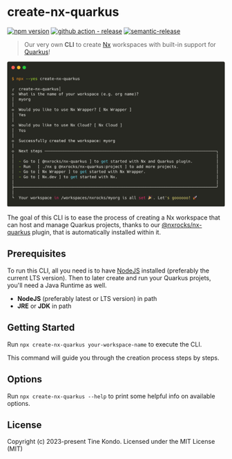 # create-nx-quarkus 

[![npm version](https://img.shields.io/npm/v/create-nx-quarkus?style=flat-square)](https://www.npmjs.com/package/create-nx-quarkus)
[![github action - release](https://img.shields.io/github/actions/workflow/status/tinesoft/nxrocks/release.yml?label=release&style=flat-square)](https://github.com/tinesoft/nxrocks/actions?query=workflow%3ARelease)
[![semantic-release](https://img.shields.io/badge/%20%20%F0%9F%93%A6%F0%9F%9A%80-semantic--release-e10079.svg?style=flat-square)](https://github.com/semantic-release/semantic-release)

> Our very own **CLI** to create [Nx](https://nx.dev) workspaces with built-in support for [Quarkus](https://quarkus.io)!

<p align="center"><img src="https://raw.githubusercontent.com/tinesoft/nxrocks/master/images/create-nx-quarkus.png" width="680"></p>

The goal of this CLI is to ease the process of creating a Nx workspace that can host and manage Quarkus projects, thanks to our [@nxrocks/nx-quarkus](https://github.com/tinesoft/nxrocks/blob/develop/packages/nx-quarkus) plugin, that is automatically installed within it.

##  Prerequisites

To run this CLI, all you need is to have [NodeJS](https://nodejs.org/en/download) installed (preferably the current LTS version).
Then to later create and run your Quarkus projets, you'll need a Java Runtime as well.

- **NodeJS** (preferably latest or LTS version) in path
- **JRE** or **JDK** in path

## Getting Started

Run `npx create-nx-quarkus your-workspace-name` to execute the CLI.

This command will guide you through the creation process steps by steps.

## Options

Run `npx create-nx-quarkus --help` to print some helpful info on available options.


## License

Copyright (c) 2023-present Tine Kondo. Licensed under the MIT License (MIT)

